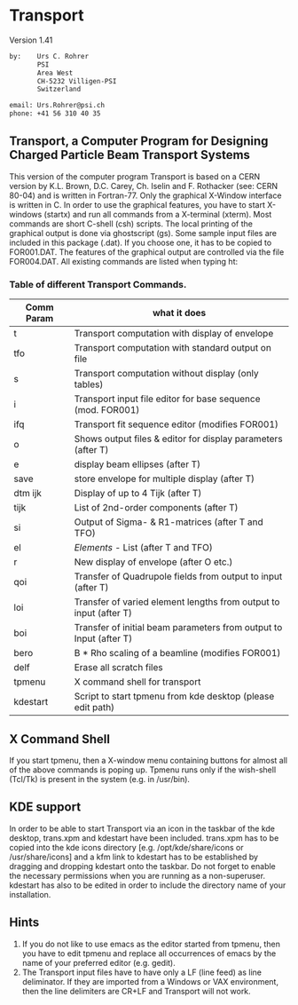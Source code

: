 # Transport

Version 1.41

```bash
by:    Urs C. Rohrer
       PSI
       Area West
       CH-5232 Villigen-PSI
       Switzerland

email: Urs.Rohrer@psi.ch
phone: +41 56 310 40 35
```

## Transport, a Computer Program for Designing Charged Particle Beam Transport Systems

This version of the computer program Transport is based on a CERN version by
K.L. Brown, D.C. Carey, Ch. Iselin and F. Rothacker (see: CERN 80-04) and is
written in Fortran-77. Only the graphical X-Window interface is written in C.
In order to use the graphical features, you have to start X-windows (startx)
and run all commands from a X-terminal (xterm). Most commands are short C-shell
(csh) scripts. The local printing of the graphical output is done via ghostscript
(gs). Some sample input files are included in this package (.dat). If you choose
one, it has to be copied to FOR001.DAT. The features of the graphical output are
controlled via the file FOR004.DAT. All existing commands are listed when typing
ht:

### Table of different Transport Commands.

|   Comm  Param   |   what it does                                                       |
| --------------- | -------------------------------------------------------------------- |
|   t             |  Transport computation with display of envelope                      |
|  tfo            |  Transport computation with standard output on file                  |
|   s             |  Transport computation without display (only tables)                 |
|   i             |  Transport input file editor for base sequence (mod. FOR001)         |
|  ifq            |  Transport fit sequence editor (modifies FOR001)                     |
|   o             |  Shows output files & editor for display parameters (after T)        |
|   e             |  display beam ellipses (after T)                                     |
| save            |  store envelope for multiple display (after T)                       |
|  dtm   ijk      |  Display of up to 4 Tijk (after T)                                   |
| tijk            |  List of 2nd-order components (after T)                              |
|   si            |  Output of Sigma- & R1-matrices (after T and TFO)                    |
|   el            |  *Elements* - List (after T and TFO)                                 |
|   r             |  New display of envelope (after O etc.)                              |
|  qoi            |  Transfer of Quadrupole fields from output to input (after T)        |
|  loi            |  Transfer of varied element lengths from output to input (after T)   |
|  boi            |  Transfer of initial beam parameters from output to Input (after T)  |
| bero            |  B * Rho scaling of a beamline (modifies FOR001)                     |
| delf            |  Erase all scratch files                                             |
| tpmenu          |  X command shell for transport                                       |
| kdestart        |  Script to start tpmenu from kde desktop (please edit path)          |

## X Command Shell

If you start tpmenu, then a X-window menu containing buttons for almost all
of the above commands is poping up. Tpmenu runs only if the wish-shell
(Tcl/Tk) is present in the system (e.g. in /usr/bin).

## KDE support

In order to be able to start Transport via an icon in the taskbar of
the kde desktop, trans.xpm and kdestart have been included. trans.xpm has
to be copied into the kde icons directory [e.g. /opt/kde/share/icons or
/usr/share/icons] and a kfm link to kdestart has to be established by
dragging and dropping kdestart onto the taskbar. Do not forget to enable
the necessary permissions when you are running as a non-superuser.
kdestart has also to be edited in order to include the directory name of
your installation.

## Hints

1. If you do not like to use emacs as the editor started from tpmenu, then you have to edit tpmenu and replace all occurrences of emacs by the name of your preferred editor (e.g. gedit).
2. The Transport input files have to have only a LF (line feed) as line deliminator. If they are imported from a Windows or VAX environment, then the line delimiters are CR+LF and Transport will not work.
